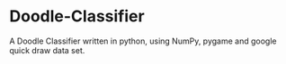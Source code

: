 # Doodle-Classifier
A Doodle Classifier written in python, using NumPy, pygame and google quick draw data set.
